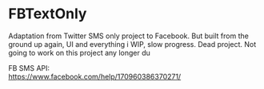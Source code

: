 # FBTextOnly
Adaptation from Twitter SMS only project to Facebook. But built from the ground up again, UI and everything
i
WIP, slow progress. Dead project. Not going to work on this project any longer du

FB SMS API:
<br/>
https://www.facebook.com/help/170960386370271/
